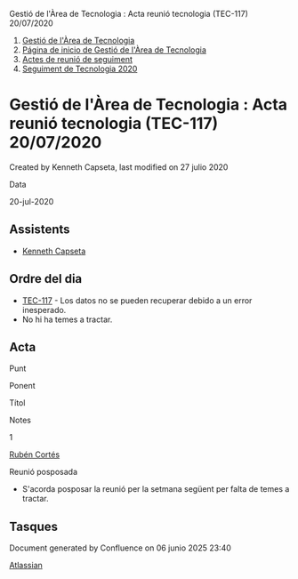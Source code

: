 Gestió de l'Àrea de Tecnologia : Acta reunió tecnologia (TEC-117) 20/07/2020  

1.  [Gestió de l'Àrea de Tecnologia](index.md)
2.  [Página de inicio de Gestió de l'Àrea de Tecnologia](13893786.md)
3.  [Actes de reunió de seguiment](34505308.md)
4.  [Seguiment de Tecnologia 2020](Seguiment-de-Tecnologia-2020_64979512.md)

Gestió de l'Àrea de Tecnologia : Acta reunió tecnologia (TEC-117) 20/07/2020
============================================================================

Created by Kenneth Capseta, last modified on 27 julio 2020

Data

20-jul-2020

Assistents
----------

*   [Kenneth Capseta](https://confluence.aoc.cat/display/~kcapseta)
    

Ordre del dia
-------------

*   [TEC-117](https://contacte.aoc.cat/browse/TEC-117?src=confmacro) - Los datos no se pueden recuperar debido a un error inesperado.
*   No hi ha temes a tractar.

Acta
----

Punt

Ponent

Títol

Notes

1

[Rubén Cortés](https://confluence.aoc.cat/display/~rcortes)

Reunió posposada

*   S'acorda posposar la reunió per la setmana següent per falta de temes a tractar.

  

  

  

  

Tasques
-------

Document generated by Confluence on 06 junio 2025 23:40

[Atlassian](http://www.atlassian.com/)